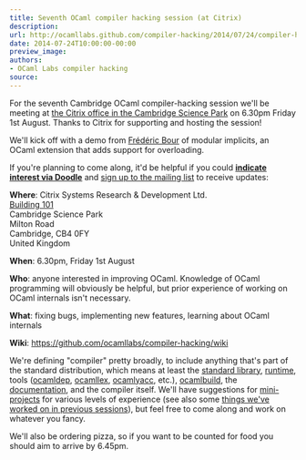 ```yaml
---
title: Seventh OCaml compiler hacking session (at Citrix)
description:
url: http://ocamllabs.github.com/compiler-hacking/2014/07/24/compiler-hacking-at-citrix
date: 2014-07-24T10:00:00-00:00
preview_image:
authors:
- OCaml Labs compiler hacking
source:
---
```


<p>For the seventh Cambridge OCaml compiler-hacking session we'll be meeting at <a href="https://maps.google.co.uk/maps?q=101%20Cambridge%20Science%20Park%20Milton%20Road,%20Cambridge&amp;hl=en&amp;ll=52.232955,0.150338&amp;spn=0.003082,0.006947&amp;sll=52.231717,0.144648&amp;sspn=0.012327,0.027788&amp;oq=101Cambrideg%20Science&amp;t=h&amp;hq=101%20Cambridge%20Science%20Park%20Milton%20Road,&amp;hnear=Cambridge,%20United%20Kingdom&amp;z=18">the Citrix office in the Cambridge Science Park</a> on 6.30pm Friday 1st August.  Thanks to Citrix for supporting and hosting the session!</p>

<p>We'll kick off with a demo from <a href="https://github.com/def-lkb">Fr&eacute;d&eacute;ric Bour</a> of modular implicits, an OCaml extension that adds support for overloading.</p>

<p>If you're planning to come along, it'd be helpful if you could <a href="http://doodle.com/46f2bnk4xny724in"><strong>indicate interest via Doodle</strong></a> and <a href="http://lists.ocaml.org/listinfo/cam-compiler-hacking">sign up to the mailing list</a> to receive updates:</p>

<p><strong>Where</strong>:
  Citrix Systems Research &amp; Development Ltd.<br/>
  <a href="https://maps.google.co.uk/maps?q=101%20Cambridge%20Science%20Park%20Milton%20Road,%20Cambridge&amp;hl=en&amp;ll=52.232955,0.150338&amp;spn=0.003082,0.006947&amp;sll=52.231717,0.144648&amp;sspn=0.012327,0.027788&amp;oq=101Cambrideg%20Science&amp;t=h&amp;hq=101%20Cambridge%20Science%20Park%20Milton%20Road,&amp;hnear=Cambridge,%20United%20Kingdom&amp;z=18">Building 101</a><br/>
  Cambridge Science Park<br/>
  Milton Road<br/>
  Cambridge, CB4 0FY<br/>
  United Kingdom  </p>

<p><strong>When</strong>: 6.30pm, Friday 1st August</p>

<p><strong>Who</strong>: anyone interested in improving OCaml. Knowledge of OCaml programming will obviously be helpful, but prior experience of working on OCaml internals isn't necessary.</p>

<p><strong>What</strong>: fixing bugs, implementing new features, learning about OCaml internals</p>

<p><strong>Wiki</strong>: <a href="https://github.com/ocamllabs/compiler-hacking/wiki">https://github.com/ocamllabs/compiler-hacking/wiki</a></p>

<p>We're defining &quot;compiler&quot; pretty broadly, to include anything that's part of the standard distribution, which means at least the <a href="http://caml.inria.fr/pub/docs/manual-ocaml-4.01/libref/index.html">standard library</a>, <a href="http://caml.inria.fr/pub/docs/manual-ocaml-4.00/manual024.html">runtime</a>, tools (<a href="http://caml.inria.fr/pub/docs/manual-ocaml-4.01/depend.html">ocamldep</a>, <a href="http://caml.inria.fr/pub/docs/manual-ocaml-4.00/manual026.html#toc105">ocamllex</a>, <a href="http://caml.inria.fr/pub/docs/manual-ocaml-4.00/manual026.html#toc107">ocamlyacc</a>, etc.), <a href="http://caml.inria.fr/pub/docs/manual-ocaml-4.00/manual032.html">ocamlbuild</a>, the <a href="http://caml.inria.fr/resources/doc/index.en.html">documentation</a>, and the compiler itself. We'll have suggestions for <a href="https://github.com/ocamllabs/compiler-hacking/wiki/Things-to-work-on">mini-projects</a> for various levels of experience (see also some <a href="https://github.com/ocamllabs/compiler-hacking/wiki/Things-previously-worked-on">things we've worked on in previous sessions</a>), but feel free to come along and work on whatever you fancy.</p>

<p>We'll also be ordering pizza, so if you want to be counted for food you should aim to arrive by 6.45pm.</p>

